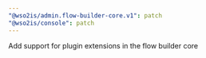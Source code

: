 ```yaml
---
"@wso2is/admin.flow-builder-core.v1": patch
"@wso2is/console": patch
---
```


Add support for plugin extensions in the flow builder core
